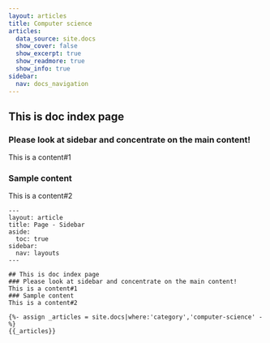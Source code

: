 ```yaml
---
layout: articles
title: Computer science
articles:
  data_source: site.docs
  show_cover: false
  show_excerpt: true
  show_readmore: true
  show_info: true
sidebar:
  nav: docs_navigation
---
```


## This is doc index page
<!--more-->

### Please look at sidebar and concentrate on the main content!
This is a content#1
### Sample content
This is a content#2

    ---
    layout: article
    title: Page - Sidebar
    aside:
      toc: true
    sidebar:
      nav: layouts
    ---

    ## This is doc index page
    ### Please look at sidebar and concentrate on the main content!
    This is a content#1
    ### Sample content
    This is a content#2

    {%- assign _articles = site.docs|where:'category','computer-science' -%}
    {{_articles}}
